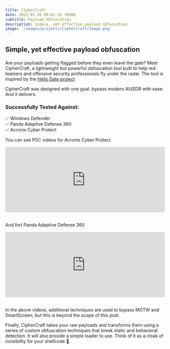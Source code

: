 ```yaml
---
title: CipherCraft
date: 2023-01-26 08:01:35 +0300
subtitle: Payload Obfuscation
description: Simple, yet effective payload obfuscation
image: '/images/projects/CipherCraft/image.png'
---
```


<!-- <div class="gallery-box">
  <div class="gallery">
    <img src="/images/project-5.jpg" alt="Project">
    <img src="/images/project-8.jpg" alt="Project">
    <img src="/images/project-6.jpg" alt="Project">
  </div>
  <em>Projects / <a href="https://unsplash.com/" target="_blank">Unsplash</a></em>
</div> -->

<div class="block-header inner-sm" style="margin-top: 1.5em; margin-bottom: 1.5em">
  <h2 class="block-title line-top">Simple, yet effective payload obfuscation</h2>
</div>

Are your payloads getting flagged before they even leave the gate? Meet CipherCraft, a lightweight but powerful obfuscation tool built to help red teamers and offensive security professionals fly under the radar. The tool is inspired by the [Hells Gate project](https://github.com/am0nsec/HellsGate)

CipherCraft was designed with one goal: bypass modern AV/EDR with ease. And it delivers.

### Successfully Tested Against: <br>
✅ Windows Defender <br>
✅ Panda Adaptive Defense 360 <br>
✅ Acronis Cyber Protect <br>

You can see P0C videos for Acronis Cyber Protect. 

<div style="position:relative; width:100%; height:0px; padding-bottom:40.906%"><iframe allow="fullscreen" allowfullscreen height="100%" src="https://www.youtube.com/embed/D1Mr2FXGqlA?si=jUzxUb58kYUwFu7X" width="100%" style="border:none; width:100%; height:100%; position:absolute; left:0px; top:0px; overflow:hidden;"></iframe></div><br>

And fort Panda Adaptive Defense 360

<div style="position:relative; width:100%; height:0px; padding-bottom:40.906%"><iframe allow="fullscreen" allowfullscreen height="100%" src="https://www.youtube.com/embed/_8X1BaZeeVA?si=yXuT4x-3yWaxRJTG" width="100%" style="border:none; width:100%; height:100%; position:absolute; left:0px; top:0px; overflow:hidden;"></iframe></div><br>

In the above videos, additional techniques are used to bypass MOTW and SmartScreen, but this is beyond the scope of this post.

Finally, CipherCraft takes your raw payloads and transforms them using a series of custom obfuscation techniques that break static and behavioral detection. It will also provide a simple loader to use. Think of it as a cloak of invisibility for your shellcode 🫣.


<!-- <div class="block-header inner-sm" style="margin-bottom: 1.5em">
  <h2 class="block-title line-top">Technology</h2>
</div> -->